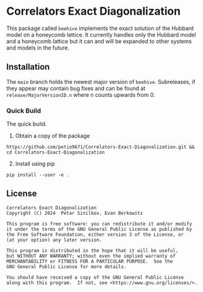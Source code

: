 # Correlators Exact Diagonalization

This package called `beehive` implements the exact solution of the Hubbard model on a honeycomb lattice. 
It currently handles only the Hubbard model and a honeycomb lattice but it can and will be expanded to other systems and models in the future.


## Installation

The `main` branch holds the newest major version of `beehive`.
Subreleases, if they appear may contain bug fixes and can be found at 
`release/MajorVersionID.n` where n counts upwards from 0.

### Quick Build

The quick build.

1. Obtain a copy of the package
```
https://github.com/petio9671/Correlators-Exact-Diagonalization.git && cd Correlators-Exact-Diagonalization
```
2. Install using pip
```
pip install --user -e .
```

## License

```
Correlators Exact Diagonalization
Copyright (C) 2024  Petar Sinilkov, Evan Berkowitz

This program is free software: you can redistribute it and/or modify
it under the terms of the GNU General Public License as published by
the Free Software Foundation, either version 3 of the License, or
(at your option) any later version.

This program is distributed in the hope that it will be useful,
but WITHOUT ANY WARRANTY; without even the implied warranty of
MERCHANTABILITY or FITNESS FOR A PARTICULAR PURPOSE.  See the
GNU General Public License for more details.

You should have received a copy of the GNU General Public License
along with this program.  If not, see <https://www.gnu.org/licenses/>.
```
